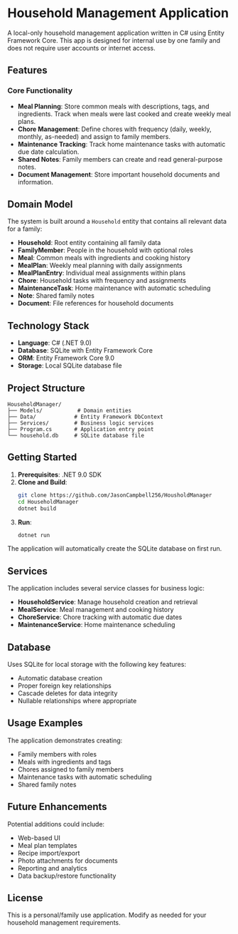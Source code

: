 # Household Management Application

A local-only household management application written in C# using Entity Framework Core. This app is designed for internal use by one family and does not require user accounts or internet access.

## Features

### Core Functionality
- **Meal Planning**: Store common meals with descriptions, tags, and ingredients. Track when meals were last cooked and create weekly meal plans.
- **Chore Management**: Define chores with frequency (daily, weekly, monthly, as-needed) and assign to family members.
- **Maintenance Tracking**: Track home maintenance tasks with automatic due date calculation.
- **Shared Notes**: Family members can create and read general-purpose notes.
- **Document Management**: Store important household documents and information.

## Domain Model

The system is built around a `Household` entity that contains all relevant data for a family:

- **Household**: Root entity containing all family data
- **FamilyMember**: People in the household with optional roles
- **Meal**: Common meals with ingredients and cooking history
- **MealPlan**: Weekly meal planning with daily assignments
- **MealPlanEntry**: Individual meal assignments within plans
- **Chore**: Household tasks with frequency and assignments
- **MaintenanceTask**: Home maintenance with automatic scheduling
- **Note**: Shared family notes
- **Document**: File references for household documents

## Technology Stack

- **Language**: C# (.NET 9.0)
- **Database**: SQLite with Entity Framework Core
- **ORM**: Entity Framework Core 9.0
- **Storage**: Local SQLite database file

## Project Structure

```
HouseholdManager/
├── Models/           # Domain entities
├── Data/            # Entity Framework DbContext
├── Services/        # Business logic services
├── Program.cs       # Application entry point
└── household.db     # SQLite database file
```

## Getting Started

1. **Prerequisites**: .NET 9.0 SDK
2. **Clone and Build**:
   ```bash
   git clone https://github.com/JasonCampbell256/HousholdManager
   cd HouseholdManager
   dotnet build
   ```
3. **Run**:
   ```bash
   dotnet run
   ```

The application will automatically create the SQLite database on first run.

## Services

The application includes several service classes for business logic:

- **HouseholdService**: Manage household creation and retrieval
- **MealService**: Meal management and cooking history
- **ChoreService**: Chore tracking with automatic due dates
- **MaintenanceService**: Home maintenance scheduling

## Database

Uses SQLite for local storage with the following key features:
- Automatic database creation
- Proper foreign key relationships
- Cascade deletes for data integrity
- Nullable relationships where appropriate

## Usage Examples

The application demonstrates creating:
- Family members with roles
- Meals with ingredients and tags
- Chores assigned to family members
- Maintenance tasks with automatic scheduling
- Shared family notes

## Future Enhancements

Potential additions could include:
- Web-based UI
- Meal plan templates
- Recipe import/export
- Photo attachments for documents
- Reporting and analytics
- Data backup/restore functionality

## License

This is a personal/family use application. Modify as needed for your household management requirements.